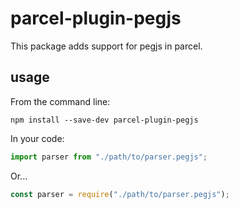 # parcel-plugin-pegjs

This package adds support for pegjs in parcel.

## usage

From the command line:

```
npm install --save-dev parcel-plugin-pegjs
```

In your code:

```ts
import parser from "./path/to/parser.pegjs";
```

Or...

```js
const parser = require("./path/to/parser.pegjs");
```
